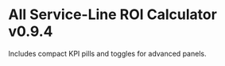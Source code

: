 # All Service-Line ROI Calculator v0.9.4
Includes compact KPI pills and toggles for advanced panels.
